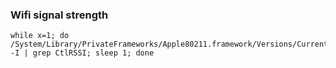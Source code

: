 ### Wifi signal strength
```
while x=1; do /System/Library/PrivateFrameworks/Apple80211.framework/Versions/Current/Resources/airport -I | grep CtlRSSI; sleep 1; done
```

